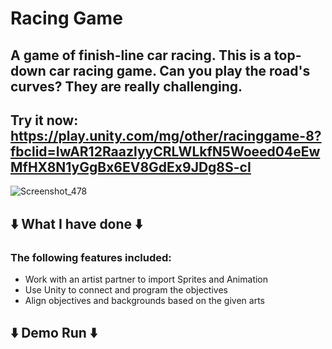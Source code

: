 # Racing Game
## A game of finish-line car racing. This is a top-down car racing game. Can you play the road's curves? They are really challenging.

## Try it now: https://play.unity.com/mg/other/racinggame-8?fbclid=IwAR12RaazlyyCRLWLkfN5Woeed04eEwMfHX8N1yGgBx6EV8GdEx9JDg8S-cI

![Screenshot_478](https://user-images.githubusercontent.com/79184498/204987033-2a7a9417-7b1f-4195-9001-6902762acff8.png)

## ⬇️ What I have done ⬇️
### The following features included:
- Work with an artist partner to import Sprites and Animation
- Use Unity to connect and program the objectives
- Align objectives and backgrounds based on the given arts

## ⬇️ Demo Run ⬇️ 

